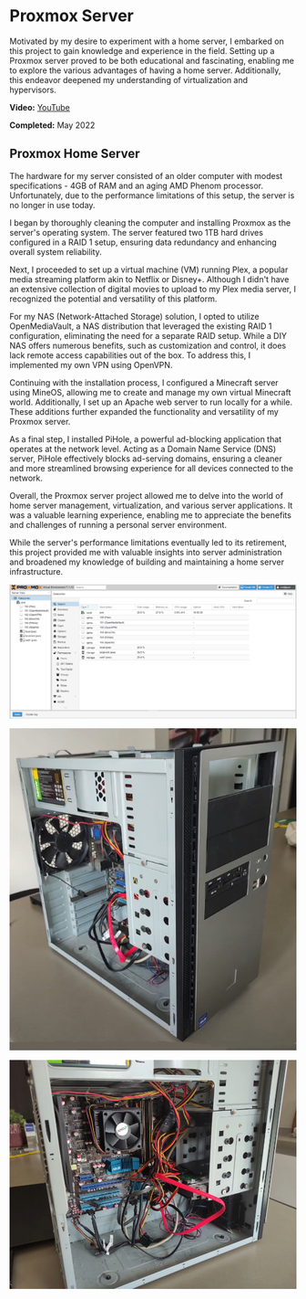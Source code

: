 # Proxmox Server

Motivated by my desire to experiment with a home server, I embarked on this project to gain knowledge and experience in the field. Setting up a Proxmox server proved to be both educational and fascinating, enabling me to explore the various advantages of having a home server. Additionally, this endeavor deepened my understanding of virtualization and hypervisors.

**Video:** [YouTube](https://www.youtube.com/watch?v=K5Pa26CCZfE)

**Completed:** May 2022

## Proxmox Home Server

The hardware for my server consisted of an older computer with modest specifications - 4GB of RAM and an aging AMD Phenom processor. Unfortunately, due to the performance limitations of this setup, the server is no longer in use today.

I began by thoroughly cleaning the computer and installing Proxmox as the server's operating system. The server featured two 1TB hard drives configured in a RAID 1 setup, ensuring data redundancy and enhancing overall system reliability.

Next, I proceeded to set up a virtual machine (VM) running Plex, a popular media streaming platform akin to Netflix or Disney+. Although I didn't have an extensive collection of digital movies to upload to my Plex media server, I recognized the potential and versatility of this platform.

For my NAS (Network-Attached Storage) solution, I opted to utilize OpenMediaVault, a NAS distribution that leveraged the existing RAID 1 configuration, eliminating the need for a separate RAID setup. While a DIY NAS offers numerous benefits, such as customization and control, it does lack remote access capabilities out of the box. To address this, I implemented my own VPN using OpenVPN.

Continuing with the installation process, I configured a Minecraft server using MineOS, allowing me to create and manage my own virtual Minecraft world. Additionally, I set up an Apache web server to run locally for a while. These additions further expanded the functionality and versatility of my Proxmox server.

As a final step, I installed PiHole, a powerful ad-blocking application that operates at the network level. Acting as a Domain Name Service (DNS) server, PiHole effectively blocks ad-serving domains, ensuring a cleaner and more streamlined browsing experience for all devices connected to the network.

Overall, the Proxmox server project allowed me to delve into the world of home server management, virtualization, and various server applications. It was a valuable learning experience, enabling me to appreciate the benefits and challenges of running a personal server environment.

While the server's performance limitations eventually led to its retirement, this project provided me with valuable insights into server administration and broadened my knowledge of building and maintaining a home server infrastructure.

![Proxmox Dashboard](img/proxmox_dashboard.png)

![Proxmox 1](img/proxmox_server_1.png)

![Proxmox 2](img/proxmox_server_2.png)
